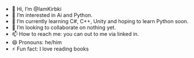 - 👋 Hi, I’m @IamKirbki
- 👀 I’m interested in Ai and Python.
- 🌱 I’m currently learning C#, C++, Unity and hoping to learn Python soon.
- 💞️ I’m looking to collaborate on nothing yet.
- 📫 How to reach me: you can out to me via linked in.
- 😄 Pronouns: he/him
- ⚡ Fun fact: I love reading books

